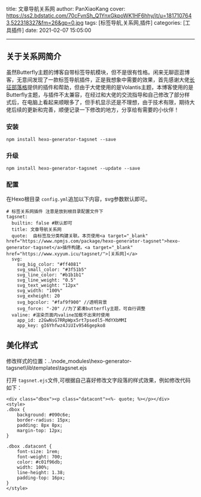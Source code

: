 title: 文章导航关系网
author: PanXiaoKang
cover: https://ss2.bdstatic.com/70cFvnSh_Q1YnxGkpoWK1HF6hhy/it/u=1817107643,522318327&fm=26&gp=0.jpg
tags: [标签导航,关系网,插件]
categories: [工具插件]
date: 2021-02-07 15:05:00

---

## 关于关系网简介

虽然Butterfly主题的博客自带标签导航模块，但不是很有性格。闲来无聊逛逛博客，无意间发现了一款标签导航插件，正是我想象中需要的效果，首先感谢大佬[长征部落格](https://www.cz5h.com/tagsnet/)提供的插件和帮助，但由于大佬使用的是Volantis主题，本博客使用的是Butterfly主题，与插件不太兼容，在经过和大佬的交流指导和自己修改了部分样式后，在电脑上看起来顺眼多了，但手机显示还是不理想，由于技术有限，期待大佬后续的更新和完善，顺便记录一下修改的地方，分享给有需要的小伙伴！

### 安装

```
npm install hexo-generator-tagsnet --save
```

### 升级

```
npm install hexo-generator-tagsnet --update --save
```

### 配置

在Hexo根目录 `config.yml`追加以下内容，svg参数默认即可。

```
# 标签关系网插件 注意是放到根目录配置文件下
tagsnet:
  builtin: false #默认即可
  title: 文章导航关系网
  quote:  由标签及分类构建关联。本页使用<a target="_blank" href="https://www.npmjs.com/package/hexo-generator-tagsnet">hexo-generator-tagsnet</a>插件构建。<a target="_blank" href="https://www.xyyum.icu/tagsnet/">[关系网]</a>
  svg:
    svg_big_color: "#ff4081"
    svg_small_color: "#3f51b5"
    svg_line_color: "#b1b1b1"
    svg_line_weight: "0.5"
    svg_text_weight: "12px"
    svg_width: "100%"
    svg_exheight: 20
    svg_bgcolor: "#faf9f900" //透明背景
    svg_force: "-20" //为了紧凑butterfly主题，可自行调整
  valine: #渲染页面内valine加载不出来时使用
    app_id: z2GwNsG7RRpWpx5rt7psedl5-MdYXbMMI
    app_key: gI6Yhfwz4JiUIv9546gepko8
```

## 美化样式

修改样式的位置：..\node_modules\hexo-generator-tagsnet\lib\templates\tagsnet.ejs

打开 `tagsnet.ejs`文件,可根据自己喜好修改文字段落的样式效果，例如修改代码如下：

```
<div class="dbox"><p class="datacont"><%- quote; %></p></div>
<style>
.dbox {
    background: #090c6e;
    border-radius: 15px;
    padding: 8px 8px;
    margin-top: 12px;
}

.dbox .datacont {
    font-size: 1rem;
    font-weight: 700;
    color: #c01f96db;
    width: 100%;
    line-height: 1.38;
	padding-top: 16px;
}
</style>
```
